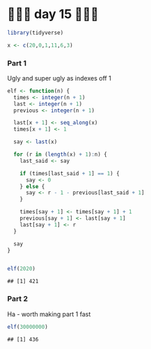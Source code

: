 🎄🎄🎄 day 15 🎄🎄🎄
================

``` r
library(tidyverse)

x <- c(20,0,1,11,6,3)
```

### Part 1

Ugly and super ugly as indexes off 1

``` r
elf <- function(n) {
  times <- integer(n + 1)
  last <- integer(n + 1)
  previous <- integer(n + 1)

  last[x + 1] <- seq_along(x)
  times[x + 1] <- 1

  say <- last(x)

  for (r in (length(x) + 1):n) {
    last_said <- say

    if (times[last_said + 1] == 1) {
      say <- 0
    } else {
      say <- r - 1 - previous[last_said + 1]
    }

    times[say + 1] <- times[say + 1] + 1
    previous[say + 1] <- last[say + 1]
    last[say + 1] <- r
  }

  say
}


elf(2020)
```

    ## [1] 421

### Part 2

Ha - worth making part 1 fast

``` r
elf(30000000)
```

    ## [1] 436
